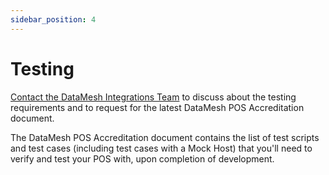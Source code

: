 ```yaml
---
sidebar_position: 4
---
```


# Testing

[Contact the DataMesh Integrations Team](mailto:integrations@datameshgroup.com) to discuss about the testing requirements and to request for the latest DataMesh POS Accreditation document.

The DataMesh POS Accreditation document contains the list of test scripts and test cases (including test cases with a Mock Host) that you'll need to verify and test your POS with, upon completion of development.

<!--
- Spreadsheet to include tests on 
  - Test happy path
  - Test unhappy path
  - Test timeouts etc
-->